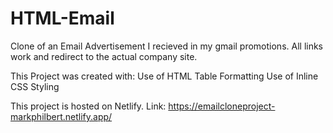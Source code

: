 # HTML-Email

Clone of an Email Advertisement I recieved in my gmail promotions. All links work and redirect to the actual company site.

This Project was created with:
Use of HTML Table Formatting
Use of Inline CSS Styling

This project is hosted on Netlify.
Link: https://emailcloneproject-markphilbert.netlify.app/

